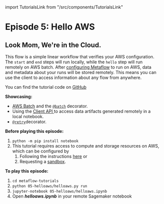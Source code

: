 import TutorialsLink from "/src/components/TutorialsLink"

# Episode 5: Hello AWS

## Look Mom, We're in the Cloud.

This flow is a simple linear workflow that verifies your AWS configuration. The `start` and `end` steps will run locally, while the `hello` step will run remotely on AWS batch. After [configuring Metaflow](../../../metaflow-on-aws) to run on AWS, data and metadata about your runs will be stored remotely. This means you can use the client to access information about any flow from anywhere.

You can find the tutorial code on [GitHub](https://github.com/Netflix/metaflow/tree/master/metaflow/tutorials/05-helloaws)

**Showcasing:**

- [AWS Batch](../../../metaflow-on-aws) and the [`@batch`](../../../metaflow/scaling#using-aws-batch-selectively-with-batch-decorator) decorator.
- Using the [Client API ](../../../metaflow/client)to access data artifacts generated remotely in a local notebook.
- [`@retry`](../../../metaflow/failures#retrying-tasks-with-retry-decorator)decorator.

**Before playing this episode:**

1. `python -m pip install notebook`
2. This tutorial requires access to compute and storage resources on AWS, which can be configured by
   1. Following the instructions [here](https://admin-docs.metaflow.org/metaflow-on-aws/deployment-guide) or
   2. Requesting a [sandbox](../../../metaflow-on-aws/metaflow-sandbox).

**To play this episode:**

1. `cd metaflow-tutorials`
2. `python 05-helloaws/helloaws.py run`
3. `jupyter-notebook 05-helloaws/helloaws.ipynb`
4. Open _**helloaws.ipynb**_ in your remote Sagemaker notebook

<TutorialsLink link="../"/>
